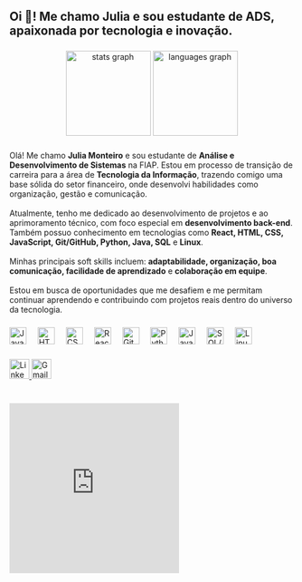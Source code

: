 <h2 align="left">Oi 👋! Me chamo Julia e sou estudante de ADS, apaixonada por tecnologia e inovação.</h2>

###

<div align="center">
  <img src="https://github-readme-stats.vercel.app/api?username=jliamonteiro&hide_title=false&hide_rank=false&show_icons=true&include_all_commits=true&count_private=true&disable_animations=false&theme=dracula&locale=pt-br&hide_border=false" height="150" alt="stats graph" />
  <img src="https://github-readme-stats.vercel.app/api/top-langs?username=jliamonteiro&locale=pt-br&hide_title=false&layout=compact&card_width=320&langs_count=5&theme=dracula&hide_border=false" height="150" alt="languages graph" />
</div>

###

<div align="left">
  Olá! Me chamo <strong>Julia Monteiro</strong> e sou estudante de <strong>Análise e Desenvolvimento de Sistemas</strong> na FIAP. Estou em processo de transição de carreira para a área de <strong>Tecnologia da Informação</strong>, trazendo comigo uma base sólida do setor financeiro, onde desenvolvi habilidades como organização, gestão e comunicação.<br><br>
  Atualmente, tenho me dedicado ao desenvolvimento de projetos e ao aprimoramento técnico, com foco especial em <strong>desenvolvimento back-end</strong>. Também possuo conhecimento em tecnologias como <strong>React, HTML, CSS, JavaScript, Git/GitHub, Python, Java, SQL</strong> e <strong>Linux</strong>.<br><br>
  Minhas principais soft skills incluem: <strong>adaptabilidade, organização, boa comunicação, facilidade de aprendizado</strong> e <strong>colaboração em equipe</strong>.<br><br>
  Estou em busca de oportunidades que me desafiem e me permitam continuar aprendendo e contribuindo com projetos reais dentro do universo da tecnologia.
</div>

###

<div align="left">
  <img src="https://cdn.jsdelivr.net/gh/devicons/devicon/icons/javascript/javascript-original.svg" height="30" alt="JavaScript logo" />
  <img width="12" />
  <img src="https://cdn.jsdelivr.net/gh/devicons/devicon/icons/html5/html5-original.svg" height="30" alt="HTML5 logo" />
  <img width="12" />
  <img src="https://cdn.jsdelivr.net/gh/devicons/devicon/icons/css3/css3-original.svg" height="30" alt="CSS3 logo" />
  <img width="12" />
  <img src="https://cdn.jsdelivr.net/gh/devicons/devicon/icons/react/react-original.svg" height="30" alt="React logo" />
  <img width="12" />
  <img src="https://cdn.jsdelivr.net/gh/devicons/devicon/icons/git/git-original.svg" height="30" alt="Git logo" />
  <img width="12" />
  <img src="https://cdn.jsdelivr.net/gh/devicons/devicon/icons/python/python-original.svg" height="30" alt="Python logo" />
  <img width="12" />
  <img src="https://cdn.jsdelivr.net/gh/devicons/devicon/icons/java/java-original.svg" height="30" alt="Java logo" />
  <img width="12" />
  <img src="https://cdn.jsdelivr.net/gh/devicons/devicon/icons/mysql/mysql-original.svg" height="30" alt="SQL/MySQL logo" />
  <img width="12" />
  <img src="https://cdn.jsdelivr.net/gh/devicons/devicon/icons/linux/linux-original.svg" height="30" alt="Linux logo" />
</div>

###

<div align="left">
  <a href="https://www.linkedin.com/in/julia-monteir0/" target="_blank">
    <img src="https://img.shields.io/static/v1?message=LinkedIn&logo=linkedin&label=&color=0077B5&logoColor=white&labelColor=&style=for-the-badge" height="35" alt="LinkedIn logo" />
  </a>
  <a href="mailto:jlmonteiro2355@gmail.com" target="_blank">
    <img src="https://img.shields.io/static/v1?message=Gmail&logo=gmail&label=&color=D14836&logoColor=white&labelColor=&style=for-the-badge" height="35" alt="Gmail logo" />
  </a>
</div>

###

<br clear="both">
<iframe src="https://lottie.host/embed/1743204e-63e4-42bc-bb25-0be84b69f9bc/EtUDAnzEU9.json" width="300" height="300" frameBorder="0"></iframe>

